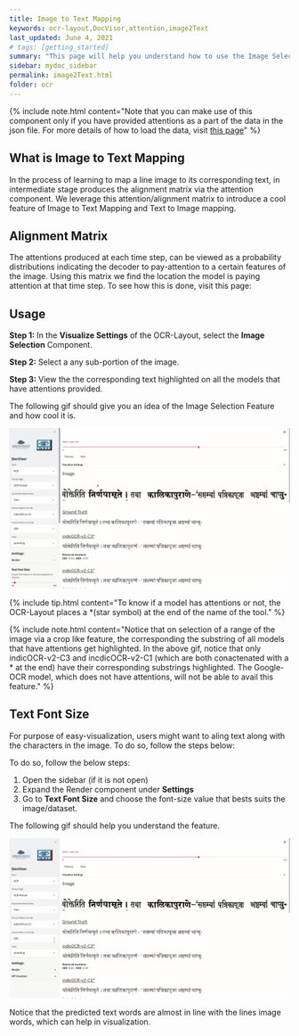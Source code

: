 ```yaml
---
title: Image to Text Mapping
keywords: ocr-layout,DocVisor,attention,image2Text
last_updated: June 4, 2021
# tags: [getting_started]
summary: "This page will help you understand how to use the Image Selection component of the tool. It will also describe how to use the various settings provided by the OCR-Layout of the DocVisor tool to get a better experience using the Image selection component."
sidebar: mydoc_sidebar
permalink: image2Text.html
folder: ocr
---
```


{% include note.html content="Note that you can make use of this component only if you have provided attentions as a part of the data in the json file. For more details of how to load the data, visit [this page](/ocr_layout.html)" %}

## What is Image to Text Mapping

In the process of learning to map a line image to its corresponding text, in intermediate stage produces the alignment matrix via the attention component. We leverage this attention/alignment matrix to introduce a cool feature of Image to Text Mapping and Text to Image mapping.

## Alignment Matrix

The attentions produced at each time step, can be viewed as a probability distributions indicating the decoder to pay-attention to a certain features of the image. Using this matrix we find the location the model is paying attention at that time step. To see how this is done, visit this page:


## Usage

**Step 1:** In the **Visualize Settings** of the OCR-Layout, select the **Image Selection** Component.

**Step 2:** Select a any sub-portion of the image. 

**Step 3:** View the the corresponding text highlighted on all the models that have attentions provided.

The following gif should give you an idea of the Image Selection Feature and how cool it is.

![Gif displaying how to use the Image Selection Feature](gifs/ImageSelectionExample.gif)

{% include tip.html content="To know if a model has attentions or not, the OCR-Layout places a *(star symbol) at the end of the name of the tool." %}

{% include note.html content="Notice that on selection of a range of the image via a crop like feature, the corresponding the substring of all models that have attentions get highlighted. In the above gif, notice that only indicOCR-v2-C3 and incdicOCR-v2-C1 (which are both conactenated with a * at the end) have their corresponding substrings highlighted. The Google-OCR model, which does not have attentions, will not be able to avail this feature." %}


## Text Font Size

For purpose of easy-visualization, users might want to aling text along with the characters in the image. To do so, follow the steps below:

To do so, follow the below steps:

1. Open the sidebar (if it is not open)
2. Expand the Render component under **Settings**
3. Go to **Text Font Size** and choose the font-size value that bests suits the image/dataset.

The following gif should help you understand the feature.

![Gif displaying how to change the text font-size](gifs/font_size_setting.gif)

Notice that the predicted text words are almost in line with the lines image words, which can help in visualization.







